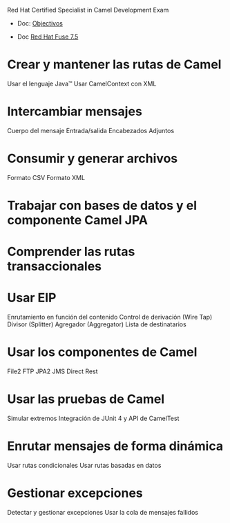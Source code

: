 Red Hat Certified Specialist in Camel Development Exam

- Doc: [Objectivos](https://www.redhat.com/en/services/training/ex421-red-hat-certified-specialist-in-camel-development-exam?section=Objectives)

- Doc [Red Hat Fuse 7.5](https://access.redhat.com/documentation/en-us/red_hat_fuse/7.5/)

# Crear y mantener las rutas de Camel
Usar el lenguaje Java™
Usar CamelContext con XML

# Intercambiar mensajes
Cuerpo del mensaje
Entrada/salida
Encabezados
Adjuntos

# Consumir y generar archivos
Formato CSV
Formato XML

# Trabajar con bases de datos y el componente Camel JPA

# Comprender las rutas transaccionales

# Usar EIP
Enrutamiento en función del contenido
Control de derivación (Wire Tap)
Divisor (Splitter)
Agregador (Aggregator)
Lista de destinatarios

# Usar los componentes de Camel
File2
FTP
JPA2
JMS
Direct
Rest

# Usar las pruebas de Camel
Simular extremos
Integración de JUnit 4 y API de CamelTest

# Enrutar mensajes de forma dinámica
Usar rutas condicionales
Usar rutas basadas en datos

# Gestionar excepciones
Detectar y gestionar excepciones
Usar la cola de mensajes fallidos